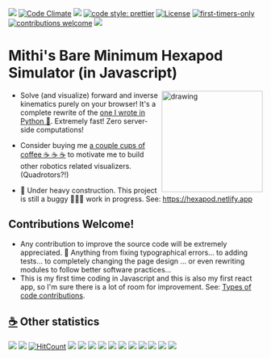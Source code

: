 ![](https://github.com/mithi/hexapod/workflows/build/badge.svg)
[![Code Climate](https://codeclimate.com/github/mithi/hexapod/badges/gpa.svg)](https://codeclimate.com/github/mithi/hexapod)
[![](https://img.shields.io/codeclimate/tech-debt/mithi/hexapod)](https://codeclimate.com/github/mithi/hexapod/trends/technical_debt) [![code style: prettier](https://img.shields.io/badge/code_style-prettier-ff69b4.svg?style=flat)](https://github.com/prettier/prettier)
[![License](https://img.shields.io/badge/License-Apache%202.0-orange.svg?style=flat)](https://opensource.org/licenses/Apache-2.0)
[![first-timers-only](https://img.shields.io/badge/first--timers--only-friendly-blueviolet.svg?style=flat)](https://www.firsttimersonly.com/)
[![contributions welcome](https://img.shields.io/badge/contributions-welcome-brightgreen.svg?style=flat)](https://github.com/mithi/hexapod/wiki/Types-of-(code)-Contributions)
[![](https://img.shields.io/badge/Buy%20me%20-coffee!-orange)](https://ko-fi.com/minimithi)

# Mithi's Bare Minimum Hexapod Simulator (in Javascript)
  
<img src="https://mithi.github.io/robotics-blog/v2-hexapod-1.gif" alt="drawing" width="200" align="right" />

- Solve (and visualize) forward and inverse kinematics purely on your browser! It's a complete rewrite of the [one I wrote in Python 🐍](https://github.com/mithi/hexapod-robot-simulator). Extremely fast! Zero server-side computations!

- Consider buying me [a couple cups of coffee ☕ ☕ ☕](https://ko-fi.com/minimithi) to motivate me to build other robotics related visualizers. (Quadrotors?!)

- 🚧 Under heavy construction. This project is still a buggy 🐞🐞🐞 work in progress. See: https://hexapod.netlify.app

## Contributions Welcome!
- Any contribution to improve the source code will be extremely appreciated. 💙 Anything from fixing typographical errors... to adding tests... to completely changing the page design ... or even rewriting modules to follow better software practices...
- This is my first time coding in Javascript and this is also my first react app, so I'm sure there is a lot of room for improvement. See: [Types of code contributions](https://github.com/mithi/hexapod/wiki/Types-of-(code)-Contributions).

## [☕](https://ko-fi.com/minimithi) Other statistics 
![](https://img.shields.io/codeclimate/maintainability-percentage/mithi/hexapod)
![](https://img.shields.io/codeclimate/maintainability/mithi/hexapod)
[![HitCount](http://hits.dwyl.com/mithi/hexapod.svg)](http://hits.dwyl.com/mithi/hexapod)
![](https://img.shields.io/codeclimate/issues/mithi/hexapod?label=code%20climate%20issues)
![](https://img.shields.io/github/last-commit/mithi/hexapod)
![](https://img.shields.io/github/commit-activity/m/mithi/hexapod?color=yellow&style=flat)
![](https://img.shields.io/github/languages/top/mithi/hexapod)
![](https://img.shields.io/github/languages/code-size/mithi/hexapod?color=yellow)
![](https://img.shields.io/github/repo-size/mithi/hexapod?color=violet)
[![](https://tokei.rs/b1/github/mithi/hexapod?category=blanks)](https://github.com/mithi/hexapod)
[![](https://tokei.rs/b1/github/mithi/hexapod?category=lines)](https://github.com/mithi/hexapod)
[![](https://tokei.rs/b1/github/mithi/hexapod?category=files)](https://github.com/mithi/hexapod)
[![](https://tokei.rs/b1/github/mithi/hexapod?category=comments)](https://github.com/mithi/hexapod)
[![](https://tokei.rs/b1/github/mithi/hexapod?category=code)](https://github.com/mithi/hexapod)

